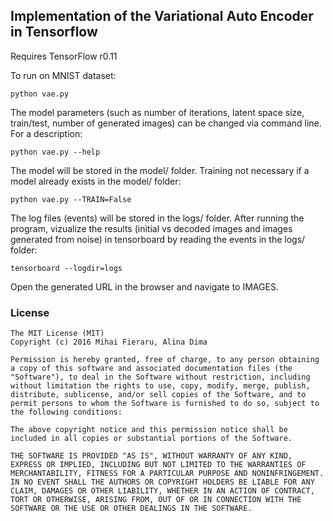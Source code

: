 ## Implementation of the Variational Auto Encoder in Tensorflow

Requires TensorFlow r0.11


To run on MNIST dataset:
```
python vae.py
```


The model parameters (such as number of iterations, latent space size, train/test, number of generated images) can be changed via command line. For a description:
```
python vae.py --help
```


The model will be stored in the model/ folder.
Training not necessary if a model already exists in the model/ folder:
```
python vae.py --TRAIN=False
```


The log files (events) will be stored in the logs/ folder.
After running the program, vizualize the results (initial vs decoded images and images generated from noise) in tensorboard by reading the events in the logs/ folder:
```
tensorboard --logdir=logs
```
Open the generated URL in the browser and navigate to IMAGES. 


### License
```
The MIT License (MIT)
Copyright (c) 2016 Mihai Fieraru, Alina Dima

Permission is hereby granted, free of charge, to any person obtaining a copy of this software and associated documentation files (the "Software"), to deal in the Software without restriction, including without limitation the rights to use, copy, modify, merge, publish, distribute, sublicense, and/or sell copies of the Software, and to permit persons to whom the Software is furnished to do so, subject to the following conditions:

The above copyright notice and this permission notice shall be included in all copies or substantial portions of the Software.

THE SOFTWARE IS PROVIDED "AS IS", WITHOUT WARRANTY OF ANY KIND, EXPRESS OR IMPLIED, INCLUDING BUT NOT LIMITED TO THE WARRANTIES OF MERCHANTABILITY, FITNESS FOR A PARTICULAR PURPOSE AND NONINFRINGEMENT. IN NO EVENT SHALL THE AUTHORS OR COPYRIGHT HOLDERS BE LIABLE FOR ANY CLAIM, DAMAGES OR OTHER LIABILITY, WHETHER IN AN ACTION OF CONTRACT, TORT OR OTHERWISE, ARISING FROM, OUT OF OR IN CONNECTION WITH THE SOFTWARE OR THE USE OR OTHER DEALINGS IN THE SOFTWARE.
```